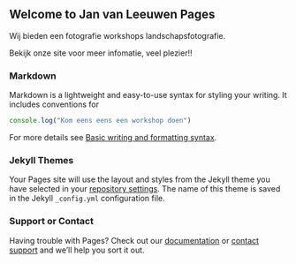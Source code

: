 ## Welcome to Jan van Leeuwen Pages

Wij bieden een fotografie workshops landschapsfotografie. 

Bekijk onze site voor meer infomatie, veel plezier!!

### Markdown

Markdown is a lightweight and easy-to-use syntax for styling your writing. It includes conventions for

```javascript
console.log("Kom eens eens een workshop doen")

```

For more details see [Basic writing and formatting syntax](https://docs.github.com/en/github/writing-on-github/getting-started-with-writing-and-formatting-on-github/basic-writing-and-formatting-syntax).

### Jekyll Themes

Your Pages site will use the layout and styles from the Jekyll theme you have selected in your [repository settings](https://github.com/johnoflions/weblogtest/settings/pages). The name of this theme is saved in the Jekyll `_config.yml` configuration file.

### Support or Contact

Having trouble with Pages? Check out our [documentation](https://docs.github.com/categories/github-pages-basics/) or [contact support](https://support.github.com/contact) and we’ll help you sort it out.
